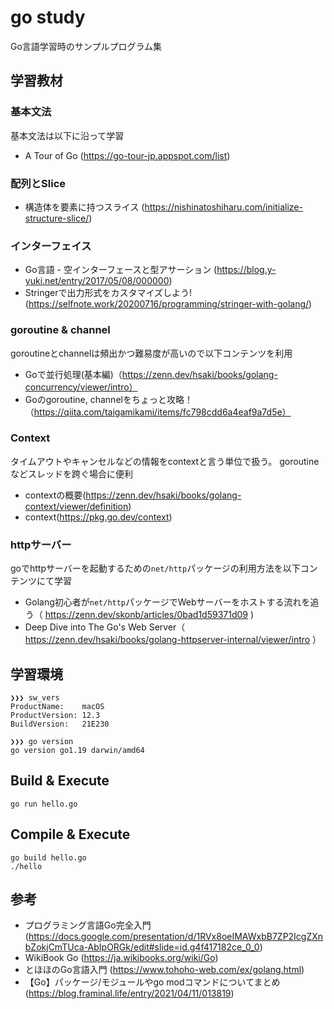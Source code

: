# go study
Go言語学習時のサンプルプログラム集

## 学習教材
### 基本文法
基本文法は以下に沿って学習

- A Tour of Go (https://go-tour-jp.appspot.com/list)

### 配列とSlice
- 構造体を要素に持つスライス (https://nishinatoshiharu.com/initialize-structure-slice/)

### インターフェイス
- Go言語 - 空インターフェースと型アサーション (https://blog.y-yuki.net/entry/2017/05/08/000000)
- Stringerで出力形式をカスタマイズしよう!(https://selfnote.work/20200716/programming/stringer-with-golang/)

### goroutine & channel
goroutineとchannelは頻出かつ難易度が高いので以下コンテンツを利用

- Goで並行処理(基本編)（https://zenn.dev/hsaki/books/golang-concurrency/viewer/intro）
- Goのgoroutine, channelをちょっと攻略！（https://qiita.com/taigamikami/items/fc798cdd6a4eaf9a7d5e）

### Context
タイムアウトやキャンセルなどの情報をcontextと言う単位で扱う。
goroutineなどスレッドを跨ぐ場合に便利

- contextの概要(https://zenn.dev/hsaki/books/golang-context/viewer/definition)
- context(https://pkg.go.dev/context)

### httpサーバー
goでhttpサーバーを起動するための`net/http`パッケージの利用方法を以下コンテンツにて学習

- Golang初心者が`net/http`パッケージでWebサーバーをホストする流れを追う（ https://zenn.dev/skonb/articles/0bad1d59371d09 )
- Deep Dive into The Go's Web Server（ https://zenn.dev/hsaki/books/golang-httpserver-internal/viewer/intro ）


## 学習環境

```
❯❯❯ sw_vers
ProductName:    macOS
ProductVersion: 12.3
BuildVersion:   21E230

❯❯❯ go version
go version go1.19 darwin/amd64
```

## Build & Execute

```
go run hello.go
```

## Compile & Execute

```
go build hello.go
./hello
```

## 参考
- プログラミング言語Go完全入門(https://docs.google.com/presentation/d/1RVx8oeIMAWxbB7ZP2IcgZXnbZokjCmTUca-AbIpORGk/edit#slide=id.g4f417182ce_0_0)
- WikiBook Go (https://ja.wikibooks.org/wiki/Go)
- とほほのGo言語入門 (https://www.tohoho-web.com/ex/golang.html)
- 【Go】パッケージ/モジュールやgo modコマンドについてまとめ (https://blog.framinal.life/entry/2021/04/11/013819)